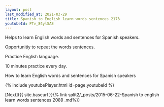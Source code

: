 ```yaml
---
layout: post
last_modified_at: 2021-03-29
title: Spanish to English learn words sentences 2173 
youtubeId: PTv_84ylSAE
---
```

 
 
Helps to learn English words and sentences for Spanish speakers.

Opportunitiy to repeat the words sentences. 

Practice English language. 
 
10 minutes practice every day. 
 
How to learn English words and sentences for Spanish speakers 
 
{% include youtubePlayer.html id=page.youtubeId %}
 
 
[Next]({{ site.baseurl }}{% link  split2/_posts/2015-06-22-Spanish to english learn words sentences 2089 .md%})
 
